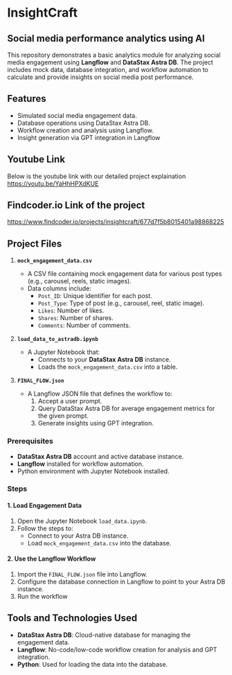 # InsightCraft

## Social media performance analytics using AI 

This repository demonstrates a basic analytics module for analyzing social media engagement using **Langflow** and **DataStax Astra DB**. The project includes mock data, database integration, and workflow automation to calculate and provide insights on social media post performance.  

## Features  
- Simulated social media engagement data.  
- Database operations using DataStax Astra DB.  
- Workflow creation and analysis using Langflow.  
- Insight generation via GPT integration in Langflow
  
## Youtube Link
Below is the youtube link with our detailed project explaination <br>
https://youtu.be/YaHhHPXdKUE

## Findcoder.io Link of the project 
https://www.findcoder.io/projects/insightcraft/677d7f5b8015401a98868225

## Project Files  

1. **`mock_engagement_data.csv`**  
   - A CSV file containing mock engagement data for various post types (e.g., carousel, reels, static images).  
   - Data columns include:
     - `Post_ID`: Unique identifier for each post.
     - `Post_Type`: Type of post (e.g., carousel, reel, static image).  
     - `Likes`: Number of likes.  
     - `Shares`: Number of shares.  
     - `Comments`: Number of comments.  

2. **`load_data_to_astradb.ipynb`**  
   - A Jupyter Notebook that:
     - Connects to your **DataStax Astra DB** instance.  
     - Loads the `mock_engagement_data.csv` into a table.    

3. **`FINAL_FLOW.json`**  
   - A Langflow JSON file that defines the workflow to:  
     1. Accept a user prompt. 
     2. Query DataStax Astra DB for average engagement metrics for the given prompt.  
     3. Generate insights using GPT integration.

### Prerequisites  
- **DataStax Astra DB** account and active database instance.  
- **Langflow** installed for workflow automation.  
- Python environment with Jupyter Notebook installed.  

### Steps  

#### 1. Load Engagement Data  
1. Open the Jupyter Notebook `load_data.ipynb`.  
2. Follow the steps to:  
   - Connect to your Astra DB instance.  
   - Load `mock_engagement_data.csv` into the database.  

#### 2. Use the Langflow Workflow  
1. Import the `FINAL_FLOW.json` file into Langflow.  
2. Configure the database connection in Langflow to point to your Astra DB instance.  
3. Run the workflow

## Tools and Technologies Used  
- **DataStax Astra DB**: Cloud-native database for managing the engagement data.  
- **Langflow**: No-code/low-code workflow creation for analysis and GPT integration.  
- **Python**: Used for loading the data into the database.


